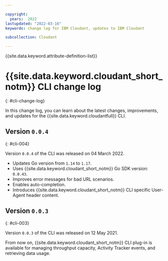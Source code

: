 ```yaml
---

copyright:
  years:  2022
lastupdated: "2022-03-16"
keywords: change log for IBM Cloudant, updates to IBM Cloudant

subcollection: Cloudant

---
```


{{site.data.keyword.attribute-definition-list}}

# {{site.data.keyword.cloudant_short_notm}} CLI change log
{: #cli-change-log}

In this change log, you can learn about the latest changes, improvements, and updates for the {{site.data.keyword.cloudantfull}} CLI. 

## Version `0.0.4`
{: #cli-004}

Version `0.0.4` of the CLI was released on 04 March 2022.

- Updates Go version from `1.14` to `1.17`.
- Uses {{site.data.keyword.cloudant_short_notm}} Go SDK version: `0.0.43`.
- Improves error messages for bad URL scenarios.
- Enables auto-completion.
- Introduces {{site.data.keyword.cloudant_short_notm}} CLI specific User-Agent header content.

## Version `0.0.3`
{: #cli-003}

Version `0.0.3` of the CLI was released on 12 May 2021.

From now on, {{site.data.keyword.cloudant_short_notm}} CLI plug-in is available for managing throughput capacity, Activity Tracker events, and retrieving data usage.



